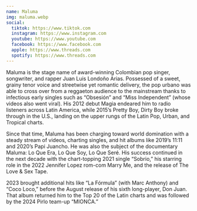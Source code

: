 ```yaml
---
name: Maluma
img: maluma.webp
social:
  tiktok: https://www.tiktok.com
  instagram: https://www.instagram.com
  youtube: https://www.youtube.com
  facebook: https://www.facebook.com
  apple: https://www.threads.com
  spotify: https://www.threads.com
---
```


Maluma is the stage name of award-winning Colombian pop singer, songwriter, and rapper Juan Luis Londoño Arias. Possessed of a sweet, grainy tenor voice and streetwise yet romantic delivery, the pop urbano was able to cross over from a reggaeton audience to the mainstream thanks to infectious early singles such as “Obsesión” and “Miss Independent” (whose videos also went viral). His 2012 debut Magia endeared him to radio listeners across Latin America, while 2015’s Pretty Boy, Dirty Boy broke through in the U.S., landing on the upper rungs of the Latin Pop, Urban, and Tropical charts.

Since that time, Maluma has been charging toward world domination with a steady stream of videos, charting singles, and hit albums like 2019’s 11:11 and 2020’s Papi Juancho. He was also the subject of the documentary Maluma: Lo Que Era, Lo Que Soy, Lo Que Seré. His success continued in the next decade with the chart-topping 2021 single “Sobrio,” his starring role in the 2022 Jennifer Lopez rom-com Marry Me, and the release of The Love & Sex Tape.

2023 brought additional hits like “La Fórmula” (with Marc Anthony) and “Coco Loco,” before the August release of his sixth long-player, Don Juan. That album returned him to the Top 20 of the Latin charts and was followed by the 2024 Pirlo team-up “MIONCA.”
